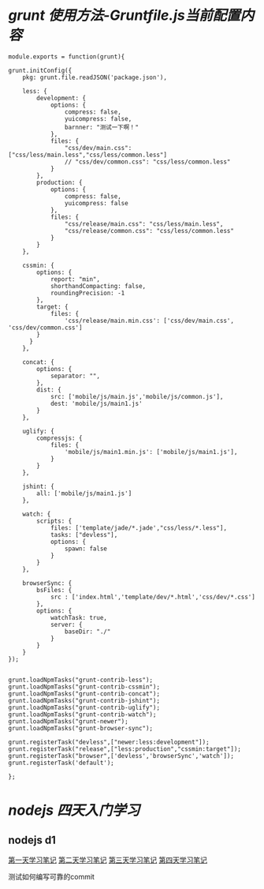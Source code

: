 # *grunt 使用方法-Gruntfile.js当前配置内容*

    module.exports = function(grunt){

    grunt.initConfig({
        pkg: grunt.file.readJSON('package.json'),

        less: {
            development: {
                options: {
                    compress: false,
                    yuicompress: false,
                    barnner: "测试一下啊！"
                },
                files: {
                    "css/dev/main.css": ["css/less/main.less","css/less/common.less"]
                    // "css/dev/common.css": "css/less/common.less"
                }
            },
            production: {
                options: {
                    compress: false,
                    yuicompress: false
                },
                files: {
                    "css/release/main.css": "css/less/main.less",
                    "css/release/common.css": "css/less/common.less"
                }
            }
        },

        cssmin: {
            options: {
                report: "min",
                shorthandCompacting: false,
                roundingPrecision: -1
            },
            target: {
                files: {
                    'css/release/main.min.css': ['css/dev/main.css', 'css/dev/common.css']
            }
          }
        },

        concat: {
            options: {
                separator: "",
            },
            dist: {
                src: ['mobile/js/main.js','mobile/js/common.js'],
                dest: 'mobile/js/main1.js'
            }
        },

        uglify: {
            compressjs: {
                files: {
                    'mobile/js/main1.min.js': ['mobile/js/main1.js'],
                }
            }
        },

        jshint: {
            all: ['mobile/js/main1.js']
        },

        watch: {
            scripts: {
                files: ['template/jade/*.jade',"css/less/*.less"],
                tasks: ["devless"],
                options: {
                    spawn: false
                }
            }
        },

        browserSync: {
            bsFiles: {
                src : ['index.html','template/dev/*.html','css/dev/*.css']
            },
            options: {
                watchTask: true,
                server: {
                    baseDir: "./"
                }
            }
        }
    });

    
    grunt.loadNpmTasks("grunt-contrib-less");
    grunt.loadNpmTasks("grunt-contrib-cssmin");
    grunt.loadNpmTasks("grunt-contrib-concat");
    grunt.loadNpmTasks("grunt-contrib-jshint");
    grunt.loadNpmTasks("grunt-contrib-uglify"); 
    grunt.loadNpmTasks("grunt-contrib-watch");
    grunt.loadNpmTasks("grunt-newer");
    grunt.loadNpmTasks("grunt-browser-sync");

    grunt.registerTask("devless",["newer:less:development"]);
    grunt.registerTask("release",["less:production","cssmin:target"]);
    grunt.registerTask("browser",['devless','browserSync','watch']);
    grunt.registerTask('default');
    
    };

# *nodejs 四天入门学习*

## nodejs d1
[第一天学习笔记](http://www.jianshu.com/p/158fc79c0f6e)
[第二天学习笔记](http://www.jianshu.com/p/e98e5c7328e3)
[第三天学习笔记](http://www.jianshu.com/p/af24662c4d2b)
[第四天学习笔记](http://www.jianshu.com/p/e615dafbc780)

测试如何编写可靠的commit




